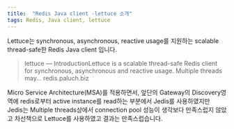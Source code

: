 ```yaml
---
title:  "Redis Java client -lettuce 소개"
tags: Redis, Java client, lettuce
---
```


Lettuce는 synchronous, asynchronous, reactive usage를 지원하는 scalable thread-safe한 Redis Java client 입니다.

>lettuce — IntroductionLettuce is a scalable thread-safe Redis client for synchronous, asynchronous and reactive usage. Multiple threads may…
redis.paluch.biz

Micro Service Architecture(MSA)를 적용하면서, 앞단의 Gateway의 Discovery영역에 redis로부터 active instance를 read하는 부분에서 Jedis를 사용하였지만 Jedis는 Multiple threads상에서 connection pool 성능이 생각보다 만족스럽지 않았고 차선책으로 Lettuce를 사용하였고 결과는 만족스럽습니다.
